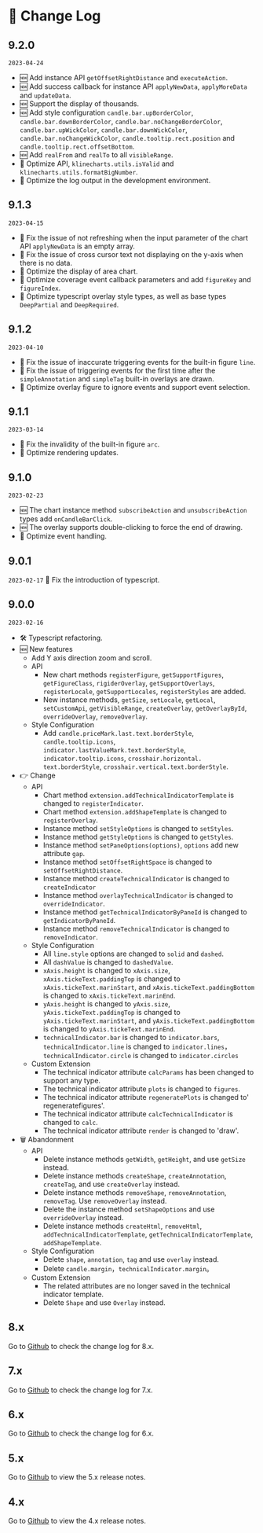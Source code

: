 # 📠 Change Log

## 9.2.0
`2023-04-24`
+ 🆕 Add instance API `getOffsetRightDistance` and `executeAction`.
+ 🆕 Add success callback for instance API `applyNewData`, `applyMoreData` and `updateData`.
+ 🆕 Support the display of thousands.
+ 🆕 Add style configuration `candle.bar.upBorderColor`, `candle.bar.downBorderColor`, `candle.bar.noChangeBorderColor`, `candle.bar.upWickColor`, `candle.bar.downWickColor`, `candle.bar.noChangeWickColor`, `candle.tooltip.rect.position` and `candle.tooltip.rect.offsetBottom`.
+ 🆕 Add `realFrom` and `realTo` to all `visibleRange`.
+ 💄 Optimize API, `klinecharts.utils.isValid` and `klinecharts.utils.formatBigNumber`.
+ 💄 Optimize the log output in the development environment.

## 9.1.3
`2023-04-15`
+ 🐞 Fix the issue of not refreshing when the input parameter of the chart API `applyNewData` is an empty array.
+ 🐞 Fix the issue of cross cursor text not displaying on the y-axis when there is no data.
+ 💄 Optimize the display of area chart.
+ 💄 Optimize coverage event callback parameters and add `figureKey` and `figureIndex`.
+ 💄 Optimize typescript overlay style types, as well as base types `DeepPartial` and `DeepRequired`.

## 9.1.2
`2023-04-10`
+ 🐞 Fix the issue of inaccurate triggering events for the built-in figure `line`.
+ 🐞 Fix the issue of triggering events for the first time after the `simpleAnnotation` and `simpleTag` built-in overlays are drawn.
+ 💄 Optimize overlay figure to ignore events and support event selection.

## 9.1.1
`2023-03-14`
+ 🐞 Fix the invalidity of the built-in figure `arc`.
+ 💄 Optimize rendering updates.

## 9.1.0
`2023-02-23`
+ 🆕 The chart instance method `subscribeAction` and `unsubscribeAction` types add `onCandleBarClick`.
+ 🆕 The overlay supports double-clicking to force the end of drawing.
+ 💄 Optimize event handling.


## 9.0.1
`2023-02-17`
🐞 Fix the introduction of typescript.

## 9.0.0
`2023-02-16`
+ 🛠 Typescript refactoring.
+ 🆕 New features
   + Add Y axis direction zoom and scroll.
   + API
     + New chart methods `registerFigure`, `getSupportFigures`, `getFigureClass`, `rigiderOverlay`, `getSupportOverlays`, `registerLocale`, `getSupportLocales`, `registerStyles` are added.
     + New instance methods, `getSize`, `setLocale`, `getLocal`, `setCustomApi`, `getVisibleRange`, `createOverlay`, `getOverlayById`, `overrideOverlay`, `removeOverlay`.
   + Style Configuration
     + Add `candle.priceMark.last.text.borderStyle`, `candle.tooltip.icons`, `indicator.lastValueMark.text.borderStyle`, `indicator.tooltip.icons`, `crosshair.horizontal. text.borderStyle`, `crosshair.vertical.text.borderStyle`.
+ 👉 Change
   + API
      + Chart method `extension.addTechnicalIndicatorTemplate` is changed to `registerIndicator`.
      + Chart method `extension.addShapeTemplate` is changed to `registerOverlay`.
      + Instance method `setStyleOptions` is changed to `setStyles`.
      + Instance method `getStyleOptions` is changed to `getStyles`.
      + Instance method `setPaneOptions(options)`, `options` add new attribute `gap`.
      + Instance method `setOffsetRightSpace` is changed to `setOffsetRightDistance`.
      + Instance method `createTechnicalIndicator` is changed to `createIndicator`
      + Instance method `overlayTechnicalIndicator` is changed to `overrideIndicator`.
      + Instance method `getTechnicalIndicatorByPaneId` is changed to `getIndicatorByPaneId`.
      + Instance method `removeTechnicalIndicator` is changed to `removeIndicator`.
   + Style Configuration
      + All `line.style` options are changed to `solid` and `dashed`.
      + All `dashValue` is changed to `dashedValue`.
      + `xAxis.height` is changed to `xAxis.size`, `xAxis.tickeText.paddingTop` is changed to `xAxis.tickeText.marinStart`, and `xAxis.tickeText.paddingBottom` is changed to `xAxis.tickeText.marinEnd`.
      + `yAxis.height` is changed to `yAxis.size`, `yAxis.tickeText.paddingTop` is changed to `yAxis.tickeText.marinStart`, and `yAxis.tickeText.paddingBottom` is changed to `yAxis.tickeText.marinEnd`.
      + `technicalIndicator.bar` is changed to `indicator.bars`, `technicalIndicator.line` is changed to `indicator.lines`，`technicalIndicator.circle` is changed to `indicator.circles`
   + Custom Extension
      + The technical indicator attribute `calcParams` has been changed to support any type.
      + The technical indicator attribute `plots` is changed to `figures`.
      + The technical indicator attribute `regeneratePlots` is changed to' regeneratefigures'.
      + The technical indicator attribute `calcTechnicalIndicator` is changed to `calc`.
      + The technical indicator attribute `render` is changed to 'draw'.
+ 🗑 Abandonment
   + API
      + Delete instance methods `getWidth`, `getHeight`, and use `getSize` instead.
      + Delete instance methods `createShape`, `createAnnotation`, `createTag`, and use `createOverlay` instead.
      + Delete instance methods `removeShape`, `removeAnnotation`, `removeTag`. Use `removeOverlay` instead.
      + Delete the instance method `setShapeOptions` and use `overrideOverlay` instead.
      + Delete instance methods `createHtml`, `removeHtml`, `addTechnicalIndicatorTemplate`, `getTechnicalIndicatorTemplate`, `addShapeTemplate`.
   + Style Configuration
      + Delete `shape`, `annotation`, `tag` and use `overlay` instead.
      + Delete `candle.margin`，`technicalIndicator.margin`。
   + Custom Extension
      + The related attributes are no longer saved in the technical indicator template.
      + Delete `Shape` and use `Overlay` instead.

## 8.x

Go to [Github](https://github.com/liihuu/KLineChart/blob/v8.6.3/docs/en/changelog.md) to check the change log for 8.x.

## 7.x

Go to [Github](https://github.com/liihuu/KLineChart/blob/v7.5.0/docs/en/changelog.md) to check the change log for 7.x.

## 6.x

Go to [Github](https://github.com/liihuu/KLineChart/blob/v6.1.0/docs/en/CHANGELOG.md) to check the change log for 6.x.

## 5.x

Go to [Github](https://github.com/liihuu/KLineChart/releases/tag/v5.0.0) to view the 5.x release notes.

## 4.x

Go to [Github](https://github.com/liihuu/KLineChart/releases/tag/v4.0.0) to view the 4.x release notes.
